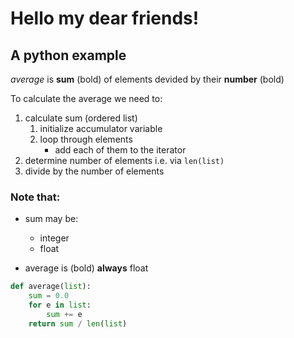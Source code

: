# Hello my dear friends!

## A python example

*average* is **sum** (bold) of elements devided by their **number** (bold)

To calculate the average we need to:
1. calculate sum (ordered list)
   1. initialize accumulator variable
   1. loop through elements
      * add each of them to the iterator
1. determine number of elements i.e. via `len(list)`
1. divide by the number of elements

### Note that:
* sum may be:
  * integer
  * float

* average is (bold) **always** float

```python
def average(list):
    sum = 0.0
    for e in list:
        sum += e
    return sum / len(list)
```

